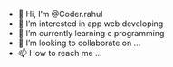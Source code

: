 - 👋 Hi, I’m @Coder.rahul
- 👀 I’m interested in app web developing
- 🌱 I’m currently learning c programming
- 💞️ I’m looking to collaborate on ...
- 📫 How to reach me ...

<!---
RahulThapa13/RahulThapa13 is a ✨ special ✨ repository because its `README.md` (this file) appears on your GitHub profile.
You can click the Preview link to take a look at your changes.
--->
